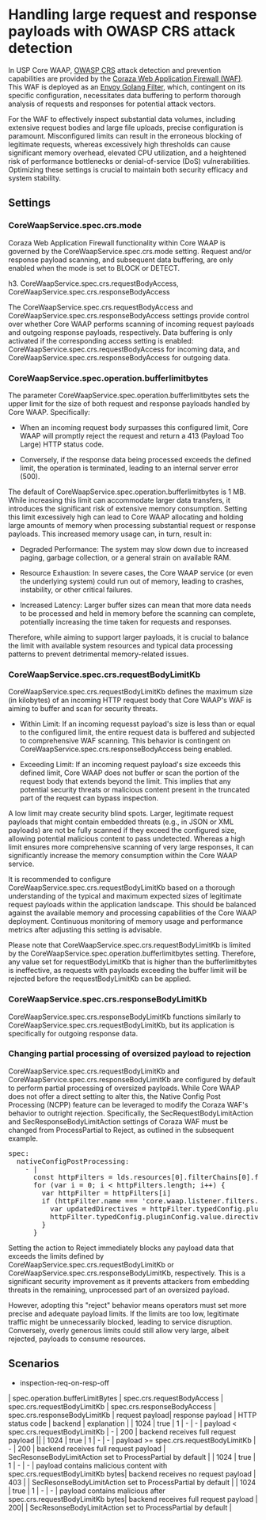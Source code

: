 # Handling large request and response payloads with OWASP CRS attack detection

In USP Core WAAP, [OWASP CRS](https://owasp.org/www-project-modsecurity-core-rule-set) attack detection and prevention capabilities are provided by the [Coraza Web Application Firewall (WAF)](https://coraza.io). This WAF is deployed as an [Envoy Golang Filter](https://github.com/united-security-providers/coraza-envoy-go-filter), which, contingent on its specific configuration, necessitates data buffering to perform thorough analysis of requests and responses for potential attack vectors.

For the WAF to effectively inspect substantial data volumes, including extensive request bodies and large file uploads, precise configuration is paramount. Misconfigured limits can result in the erroneous blocking of legitimate requests, whereas excessively high thresholds can cause significant memory overhead, elevated CPU utilization, and a heightened risk of performance bottlenecks or denial-of-service (DoS) vulnerabilities. Optimizing these settings is crucial to maintain both security efficacy and system stability.

## Settings

### CoreWaapService.spec.crs.mode

Coraza Web Application Firewall functionality within Core WAAP is governed by the CoreWaapService.spec.crs.mode setting. Request and/or response payload scanning, and subsequent data buffering, are only enabled when the mode is set to BLOCK or DETECT.

h3. CoreWaapService.spec.crs.requestBodyAccess, CoreWaapService.spec.crs.responseBodyAccess

The CoreWaapService.spec.crs.requestBodyAccess and CoreWaapService.spec.crs.responseBodyAccess settings provide control over whether Core WAAP performs scanning of incoming request payloads and outgoing response payloads, respectively. Data buffering is only activated if the corresponding access setting is enabled: CoreWaapService.spec.crs.requestBodyAccess for incoming data, and CoreWaapService.spec.crs.responseBodyAccess for outgoing data.

### CoreWaapService.spec.operation.bufferlimitbytes

The parameter CoreWaapService.spec.operation.bufferlimitbytes sets the upper limit for the size of both request and response payloads handled by Core WAAP. Specifically:

* When an incoming request body surpasses this configured limit, Core WAAP will promptly reject the request and return a 413 (Payload Too Large) HTTP status code.

* Conversely, if the response data being processed exceeds the defined limit, the operation is terminated, leading to an internal server error (500).

The default of CoreWaapService.spec.operation.bufferlimitbytes is 1 MB. While increasing this limit can accommodate larger data transfers, it introduces the significant risk of extensive memory consumption. Setting this limit excessively high can lead to Core WAAP allocating and holding large amounts of memory when processing substantial request or response payloads. This increased memory usage can, in turn, result in:

* Degraded Performance: The system may slow down due to increased paging, garbage collection, or a general strain on available RAM.

* Resource Exhaustion: In severe cases, the Core WAAP service (or even the underlying system) could run out of memory, leading to crashes, instability, or other critical failures.

* Increased Latency: Larger buffer sizes can mean that more data needs to be processed and held in memory before the scanning can complete, potentially increasing the time taken for requests and responses.

Therefore, while aiming to support larger payloads, it is crucial to balance the limit with available system resources and typical data processing patterns to prevent detrimental memory-related issues.

### CoreWaapService.spec.crs.requestBodyLimitKb

CoreWaapService.spec.crs.requestBodyLimitKb defines the maximum size (in kilobytes) of an incoming HTTP request body that Core WAAP's WAF is aiming to buffer and scan for security threats.

* Within Limit: If an incoming requesst payload's size is less than or equal to the configured limit, the entire request data is buffered and subjected to comprehensive WAF scanning. This behavior is contingent on CoreWaapService.spec.crs.responseBodyAccess being enabled.

* Exceeding Limit: If an incoming request payload's size exceeds this defined limit, Core WAAP does not buffer or scan the portion of the request body that extends beyond the limit. This implies that any potential security threats or malicious content present in the truncated part of the request can bypass inspection.

A low limit may create security blind spots. Larger, legitimate request payloads that might contain embedded threats (e.g., in JSON or XML payloads) are not be fully scanned if they exceed the configured size, allowing potential malicious content to pass undetected. Whereas a high limit ensures more comprehensive scanning of very large responses, it can significantly increase the memory consumption within the Core WAAP service.

It is recommended to configure CoreWaapService.spec.crs.requestBodyLimitKb based on a thorough understanding of the typical and maximum expected sizes of legitimate request payloads within the application landscape. This should be balanced against the available memory and processing capabilities of the Core WAAP deployment. Continuous monitoring of memory usage and performance metrics after adjusting this setting is advisable.

Please note that CoreWaapService.spec.crs.requestBodyLimitKb is limited by the CoreWaapService.spec.operation.bufferlimitbytes setting. Therefore, any value set for requestBodyLimitKb that is higher than the bufferlimitbytes is ineffective, as requests with payloads exceeding the buffer limit will be rejected before the requestBodyLimitKb can be applied.

### CoreWaapService.spec.crs.responseBodyLimitKb

CoreWaapService.spec.crs.responseBodyLimitKb functions similarly to CoreWaapService.spec.crs.requestBodyLimitKb, but its application is specifically for outgoing response data.

### Changing partial processing of oversized payload to rejection

CoreWaapService.spec.crs.requestBodyLimitKb and CoreWaapService.spec.crs.responseBodyLimitKb are configured by default to perform partial processing of oversized payloads. While Core WAAP does not offer a direct setting to alter this, the Native Config Post Processing (NCPP) feature can be leveraged to modify the Coraza WAF's behavior to outright rejection. Specifically, the SecRequestBodyLimitAction and SecResponseBodyLimitAction settings of Coraza WAF must be changed from ProcessPartial to Reject, as outlined in the subsequent example.

<pre>
spec:
  nativeConfigPostProcessing:
    - |
      const httpFilters = lds.resources[0].filterChains[0].filters[0].typedConfig.httpFilters
      for (var i = 0; i < httpFilters.length; i++) {
        var httpFilter = httpFilters[i]
        if (httpFilter.name === 'core.waap.listener.filters.http.httpFilter.golang.coraza') {
          var updatedDirectives = httpFilter.typedConfig.pluginConfig.value.directives.replace("SecRequestBodyLimitAction ProcessPartial", "SecRequestBodyLimitAction Reject")
          httpFilter.typedConfig.pluginConfig.value.directives = updatedDirectives
        }
      }
</pre>
	  
Setting the action to Reject immediately blocks any payload data that exceeds the limits defined by CoreWaapService.spec.crs.requestBodyLimitKb or CoreWaapService.spec.crs.responseBodyLimitKb, respectively. This is a significant security improvement as it prevents attackers from embedding threats in the remaining, unprocessed part of an oversized payload.

However, adopting this "reject" behavior means operators must set more precise and adequate payload limits. If the limits are too low, legitimate traffic might be unnecessarily blocked, leading to service disruption. Conversely, overly generous limits could still allow very large, albeit rejected, payloads to consume resources.

## Scenarios

* inspection-req-on-resp-off

| spec.operation.bufferLimitBytes | spec.crs.requestBodyAccess | spec.crs.requestBodyLimitKb | spec.crs.responseBodyAccess | spec.crs.responseBodyLimitKb | request payload| response payload | HTTP status code | backend | explanation |
| 1024 | true | 1 | - | - | payload < spec.crs.requestBodyLimitKb | - |  200 | backend receives full request payload ||
| 1024 | true | 1 | - | - | payload >= spec.crs.requestBodyLimitKb | - |  200 | backend receives full request payload | SecResonseBodyLimitAction set to ProcessPartial by default |
| 1024 | true | 1 | - | - | payload contains malicious content with spec.crs.requestBodyLimitKb bytes| backend receives no request payload |  403 | | SecResonseBodyLimitAction set to ProcessPartial by default |
| 1024 | true | 1 | - | - | payload contains malicious after spec.crs.requestBodyLimitKb bytes| backend receives full request payload |  200| | SecResonseBodyLimitAction set to ProcessPartial by default |












